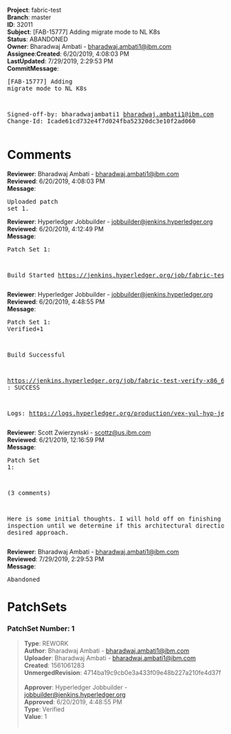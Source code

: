 <strong>Project</strong>: fabric-test</br><strong>Branch</strong>: master<br><strong>ID</strong>: 32011<br><strong>Subject</strong>: [FAB-15777] Adding migrate mode to NL K8s<br><strong>Status</strong>: ABANDONED<br><strong>Owner</strong>: Bharadwaj Ambati - bharadwaj.ambati1@ibm.com<br><strong>Assignee</strong>:<strong>Created</strong>: 6/20/2019, 4:08:03 PM<br><strong>LastUpdated</strong>: 7/29/2019, 2:29:53 PM<br><strong>CommitMessage</strong>:<br><pre>[FAB-15777] Adding migrate mode to NL K8s

Signed-off-by: bharadwajambati1 <bharadwaj.ambati1@ibm.com>
Change-Id: Icade61cd732e4f7d024fba52320dc3e10f2ad060
</pre><h1>Comments</h1><strong>Reviewer</strong>: Bharadwaj Ambati - bharadwaj.ambati1@ibm.com<br><strong>Reviewed</strong>: 6/20/2019, 4:08:03 PM<br><strong>Message</strong>: <pre>Uploaded patch set 1.</pre><strong>Reviewer</strong>: Hyperledger Jobbuilder - jobbuilder@jenkins.hyperledger.org<br><strong>Reviewed</strong>: 6/20/2019, 4:12:49 PM<br><strong>Message</strong>: <pre>Patch Set 1:

Build Started https://jenkins.hyperledger.org/job/fabric-test-verify-x86_64/3074/</pre><strong>Reviewer</strong>: Hyperledger Jobbuilder - jobbuilder@jenkins.hyperledger.org<br><strong>Reviewed</strong>: 6/20/2019, 4:48:55 PM<br><strong>Message</strong>: <pre>Patch Set 1: Verified+1

Build Successful 

https://jenkins.hyperledger.org/job/fabric-test-verify-x86_64/3074/ : SUCCESS

Logs: https://logs.hyperledger.org/production/vex-yul-hyp-jenkins-3/fabric-test-verify-x86_64/3074</pre><strong>Reviewer</strong>: Scott Zwierzynski - scottz@us.ibm.com<br><strong>Reviewed</strong>: 6/21/2019, 12:16:59 PM<br><strong>Message</strong>: <pre>Patch Set 1:

(3 comments)

Here is some initial thoughts. I will hold off on finishing inspection until we determine if this architectural direction is the desired approach.</pre><strong>Reviewer</strong>: Bharadwaj Ambati - bharadwaj.ambati1@ibm.com<br><strong>Reviewed</strong>: 7/29/2019, 2:29:53 PM<br><strong>Message</strong>: <pre>Abandoned</pre><h1>PatchSets</h1><h3>PatchSet Number: 1</h3><blockquote><strong>Type</strong>: REWORK<br><strong>Author</strong>: Bharadwaj Ambati - bharadwaj.ambati1@ibm.com<br><strong>Uploader</strong>: Bharadwaj Ambati - bharadwaj.ambati1@ibm.com<br><strong>Created</strong>: 1561061283<br><strong>UnmergedRevision</strong>: 4714ba19c9cb0e3a433f09e48b227a210fe4d37f<br><br><strong>Approver</strong>: Hyperledger Jobbuilder - jobbuilder@jenkins.hyperledger.org<br><strong>Approved</strong>: 6/20/2019, 4:48:55 PM<br><strong>Type</strong>: Verified<br><strong>Value</strong>: 1<br><br></blockquote>
